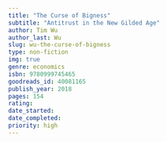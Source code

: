 ```yaml
---
title: "The Curse of Bigness"
subtitle: "Antitrust in the New Gilded Age"
author: Tim Wu
author_last: Wu
slug: wu-the-curse-of-bigness
type: non-fiction
img: true
genre: economics
isbn: 9780999745465
goodreads_id: 40081165
publish_year: 2018
pages: 154
rating: 
date_started:
date_completed:
priority: high
---
```

